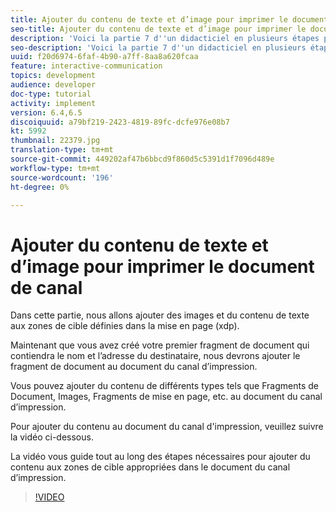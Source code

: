 ```yaml
---
title: Ajouter du contenu de texte et d’image pour imprimer le document de canal
seo-title: Ajouter du contenu de texte et d’image pour imprimer le document de canal
description: 'Voici la partie 7 d''un didacticiel en plusieurs étapes pour créer votre premier document de communications interactives. Dans cette partie, nous allons ajouter des images et du contenu de texte aux zones de cible définies dans la mise en page (xdp). '
seo-description: 'Voici la partie 7 d''un didacticiel en plusieurs étapes pour créer votre premier document de communications interactives. Dans cette partie, nous allons ajouter des images et du contenu de texte aux zones de cible définies dans la mise en page (xdp). '
uuid: f20d6974-6faf-4b90-a7ff-8aa8a620fcaa
feature: interactive-communication
topics: development
audience: developer
doc-type: tutorial
activity: implement
version: 6.4,6.5
discoiquuid: a79bf219-2423-4819-89fc-dcfe976e08b7
kt: 5992
thumbnail: 22379.jpg
translation-type: tm+mt
source-git-commit: 449202af47b6bbcd9f860d5c5391d1f7096d489e
workflow-type: tm+mt
source-wordcount: '196'
ht-degree: 0%

---
```



# Ajouter du contenu de texte et d’image pour imprimer le document de canal

Dans cette partie, nous allons ajouter des images et du contenu de texte aux zones de cible définies dans la mise en page (xdp).

Maintenant que vous avez créé votre premier fragment de document qui contiendra le nom et l’adresse du destinataire, nous devrons ajouter le fragment de document au document du canal d’impression.

Vous pouvez ajouter du contenu de différents types tels que Fragments de Document, Images, Fragments de mise en page, etc. au document du canal d’impression.

Pour ajouter du contenu au document du canal d&#39;impression, veuillez suivre la vidéo ci-dessous.

La vidéo vous guide tout au long des étapes nécessaires pour ajouter du contenu aux zones de cible appropriées dans le document du canal d’impression.

>[!VIDEO](https://video.tv.adobe.com/v/22379t2/?quality=9&learn=on)

